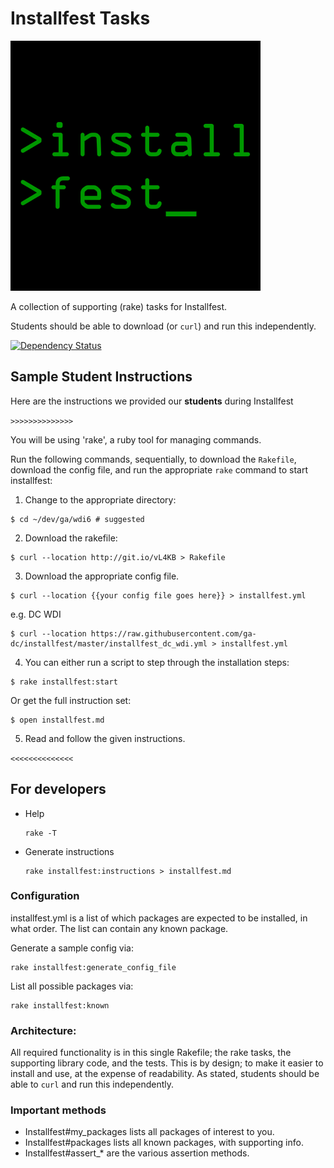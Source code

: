 # Installfest Tasks

![Installfest logo](installfest_logo.png)

A collection of supporting (rake) tasks for Installfest.

Students should be able to download (or `curl`) and run this independently.

[![Dependency Status](https://gemnasium.com/ga-dc/installfest.svg)](https://gemnasium.com/ga-dc/installfest)

## Sample Student Instructions
Here are the instructions we provided our **students** during Installfest

`>>>>>>>>>>>>>>`

You will be using 'rake', a ruby tool for managing commands.

Run the following commands, sequentially, to download the `Rakefile`, download the config file, and run the appropriate `rake` command to start installfest:

1. Change to the appropriate directory:
  ```
  $ cd ~/dev/ga/wdi6 # suggested
  ```

2. Download the rakefile:
  ```
  $ curl --location http://git.io/vL4KB > Rakefile
  ```

3. Download the appropriate config file.
  ```
  $ curl --location {{your config file goes here}} > installfest.yml
  ```
  e.g. DC WDI
  ```
  $ curl --location https://raw.githubusercontent.com/ga-dc/installfest/master/installfest_dc_wdi.yml > installfest.yml
  ```

4. You can either run a script to step through the installation steps:
  ```
  $ rake installfest:start
  ```
Or get the full instruction set:
  ```
  $ open installfest.md
  ```

5. Read and follow the given instructions.

`<<<<<<<<<<<<<<`

## For developers

- Help
  ```
  rake -T
  ```

- Generate instructions
  ```
  rake installfest:instructions > installfest.md
  ```

### Configuration

installfest.yml is a list of which packages are expected to be installed, in what order.  The list can contain any known package.

Generate a sample config via:

    rake installfest:generate_config_file

List all possible packages via:

    rake installfest:known



### Architecture:
All required functionality is in this single Rakefile;
the rake tasks, the supporting library code, and the tests.
This is by design; to make it easier to install and use, at the expense of readability.  As stated, students should be able to `curl` and run this independently.  

### Important methods
- Installfest#my_packages lists all packages of interest to you.
- Installfest#packages lists all known packages, with supporting info.
- Installfest#assert_* are the various assertion methods.
